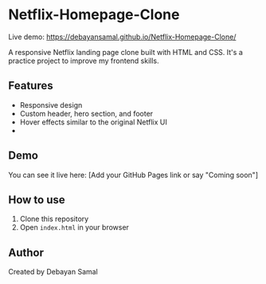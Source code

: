 # Netflix-Homepage-Clone

Live demo: https://debayansamal.github.io/Netflix-Homepage-Clone/

A responsive Netflix landing page clone built with HTML and CSS. 
It's a practice project to improve my frontend skills.

## Features
- Responsive design
- Custom header, hero section, and footer
- Hover effects similar to the original Netflix UI
- 
## Demo
You can see it live here: [Add your GitHub Pages link or say "Coming soon"]

## How to use
1. Clone this repository
2. Open `index.html` in your browser

## Author
Created by Debayan Samal
